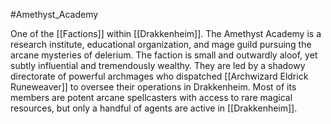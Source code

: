 #Amethyst_Academy 

One of the [[Factions]] within [[Drakkenheim]]. The Amethyst Academy is a research institute, educational organization, and mage guild pursuing the arcane mysteries of delerium. The faction is small and outwardly aloof, yet subtly influential and tremendously wealthy. They are led by a shadowy directorate of powerful archmages who dispatched [[Archwizard Eldrick Runeweaver]] to oversee their operations in Drakkenheim. Most of its members are potent arcane spellcasters with access to rare magical resources, but only a handful of agents are active in [[Drakkenheim]].